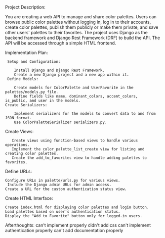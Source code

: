 Project Description:

You are creating a web API to manage and share color palettes. Users can browse public color palettes without logging in, log in to their accounts, create color palettes, publish them publicly or make them private, and save other users' palettes to their favorites. The project uses Django as the backend framework and Django Rest Framework (DRF) to build the API. The API will be accessed through a simple HTML frontend.

Implementation Plan:

     Setup and Configuration:

        Install Django and Django Rest Framework.
        Create a new Django project and a new app within it.
     Define Models:

        Create models for ColorPalette and UserFavorite in the palettes/models.py file.
        Define fields like name, dominant_colors, accent_colors, is_public, and user in the models.
    Create Serializers:

        Implement serializers for the models to convert data to and from JSON format.
        Use ColorPaletteSerializer serializers.py.
Create Views:

       Create views using function-based views to handle various operations.
       Implement the color_palette_list_create view for listing and creating color palettes.
       Create the add_to_favorites view to handle adding palettes to favorites.
Define URLs:

    Configure URLs in palette/urls.py for various views.
     Include the Django admin URLs for admin access.
    Create a URL for the custom authentication status view.
 Create HTML Interface:

    Create index.html for displaying color palettes and login button.
    Load palettes based on user's authentication status.
    Display the "Add to Favorite" button only for logged-in users.

Afterthoughts:
 can't implement properly
 didn't add css
 can't implement authentication properly
 can't add documentation properly 
